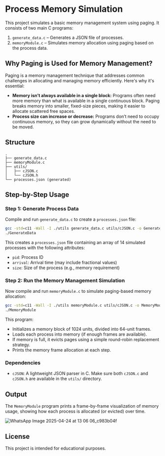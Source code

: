 
# Process Memory Simulation

This project simulates a basic memory management system using paging. It consists of two main C programs:

1. `generate_data.c` – Generates a JSON file of processes.
2. `memoryModule.c` – Simulates memory allocation using paging based on the process data.

## Why Paging is Used for Memory Management?

Paging is a memory management technique that addresses common challenges in allocating and managing memory efficiently. Here's why it's essential:

- **Memory isn’t always available in a single block:** Programs often need more memory than what is available in a single continuous block. Paging breaks memory into smaller, fixed-size pieces, making it easier to allocate scattered free spaces.
- **Process size can increase or decrease:** Programs don’t need to occupy continuous memory, so they can grow dynamically without the need to be moved.

## Structure

```
.
├── generate_data.c
├── memoryModule.c
├── utils/
│   ├── cJSON.c
│   └── cJSON.h
└── processes.json (generated)
```

## Step-by-Step Usage

### Step 1: Generate Process Data

Compile and run `generate_data.c` to create a `processes.json` file:

```bash
gcc -std=c11 -Wall -I ./utils generate_data.c utils/cJSON.c -o GenerateData
./GenerateData
```

This creates a `processes.json` file containing an array of 14 simulated processes with the following attributes:
- `pid`: Process ID
- `arrival`: Arrival time (may include fractional values)
- `size`: Size of the process (e.g., memory requirement)

### Step 2: Run the Memory Management Simulation

Now compile and run `memoryModule.c` to simulate paging-based memory allocation:

```bash
gcc -std=c11 -Wall -I ./utils memoryModule.c utils/cJSON.c -o MemoryModule
./MemoryModule
```

This program:
- Initializes a memory block of 1024 units, divided into 64-unit frames.
- Loads each process into memory (if enough frames are available).
- If memory is full, it evicts pages using a simple round-robin replacement strategy.
- Prints the memory frame allocation at each step.

### Dependencies

- `cJSON`: A lightweight JSON parser in C. Make sure both `cJSON.c` and `cJSON.h` are available in the `utils/` directory.

## Output

The `MemoryModule` program prints a frame-by-frame visualization of memory usage, showing how each process is allocated (or evicted) over time.

![WhatsApp Image 2025-04-24 at 13 06 06_c983b04f](https://github.com/user-attachments/assets/7b5b0db1-38c5-48a4-abe8-a9c409b61eea)

## License

This project is intended for educational purposes.
